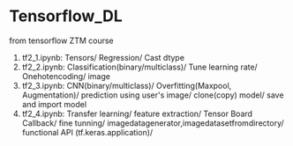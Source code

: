 # Tensorflow_DL
from tensorflow ZTM course

1. tf2_1.ipynb: Tensors/ Regression/ Cast dtype
2. tf2_2.ipynb: Classification(binary/multiclass)/ Tune learning rate/ Onehotencoding/ image
3. tf2_3.ipynb: CNN(binary/multiclass)/ Overfitting(Maxpool, Augmentation)/ prediction using user's image/ clone(copy) model/ save and import model
4. tf2_4.ipynb: Transfer learning/ feature extraction/ Tensor Board Callback/ fine tunning/ imagedatagenerator,imagedatasetfromdirectory/ functional API (tf.keras.application)/
